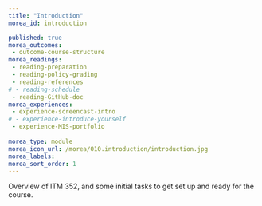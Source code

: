 ```yaml
---
title: "Introduction"
morea_id: introduction

published: true
morea_outcomes:
 - outcome-course-structure
morea_readings:
 - reading-preparation
 - reading-policy-grading
 - reading-references
# - reading-schedule
 - reading-GitHub-doc
morea_experiences:
 - experience-screencast-intro
# - experience-introduce-yourself
 - experience-MIS-portfolio
 
morea_type: module
morea_icon_url: /morea/010.introduction/introduction.jpg
morea_labels:
morea_sort_order: 1
---
```


Overview of ITM 352, and some initial tasks to get set up and ready for the course.